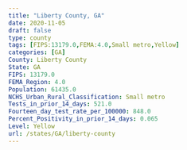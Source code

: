 ```yaml
---
title: "Liberty County, GA"
date: 2020-11-05
draft: false
type: county
tags: [FIPS:13179.0,FEMA:4.0,Small metro,Yellow]
categories: [GA]
County: Liberty County
State: GA
FIPS: 13179.0
FEMA_Region: 4.0
Population: 61435.0
NCHS_Urban_Rural_Classification: Small metro
Tests_in_prior_14_days: 521.0
Fourteen_day_test_rate_per_100000: 848.0
Percent_Positivity_in_prior_14_days: 0.065
Level: Yellow
url: /states/GA/liberty-county
---
```



